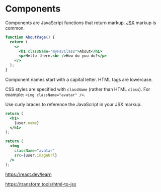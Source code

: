 # Components

Components are JavaScript functions that return markup. [JSX](https://react.dev/learn/writing-markup-with-jsx) markup is common.

```jsx
function AboutPage() {
  return (
    <>
      <h1 className="myFavClass">About</h1>
      <p>Hello there.<br />How do you do?</p>
    </>
  );
}
```

Component names start with a capital letter. HTML tags are lowercase.

CSS styles are specified with `className` (rather than HTML `class`). For example: `<img className="avatar" />`.

Use curly braces to reference the JavaScript in your JSX markup.

```jsx
return (
  <h1>
    {user.name}
  </h1>
);
```

```jsx
return (
  <img
    className="avatar"
    src={user.imageUrl}
  />
);
```

https://react.dev/learn

https://transform.tools/html-to-jsx
